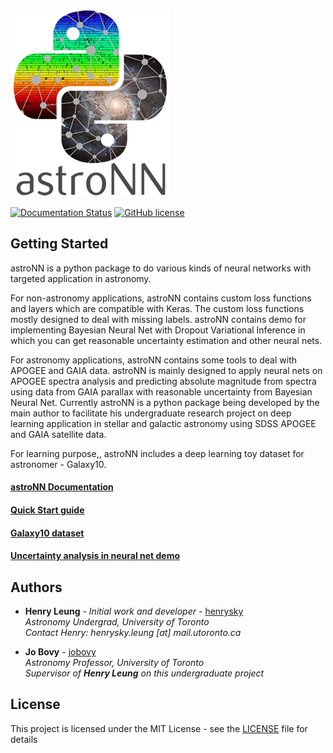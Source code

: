 ![AstroNN Logo](astroNN_icon_withname.png)

[![Documentation Status](https://readthedocs.org/projects/astronn/badge/?version=latest)](http://astronn.readthedocs.io/en/latest/?badge=latest)
[![GitHub license](https://img.shields.io/github/license/henrysky/astroNN.svg)](https://github.com/henrysky/astroNN/blob/master/LICENSE)

## Getting Started

astroNN is a python package to do various kinds of neural networks with targeted application in astronomy.

For non-astronomy applications, astroNN contains custom loss functions and layers which are compatible with Keras. The custom
loss functions mostly designed to deal with missing labels. astroNN contains demo for implementing Bayesian Neural
Net with Dropout Variational Inference in which you can get reasonable uncertainty estimation and other neural nets.

For astronomy applications, astroNN contains some tools to deal with APOGEE and GAIA data. astroNN is mainly designed
to apply neural nets on APOGEE spectra analysis and predicting absolute magnitude from spectra using data from GAIA parallax with
reasonable uncertainty from Bayesian Neural Net. 
Currently astroNN is a python package being developed by the main author to facilitate his undergraduate research
project on deep learning application in stellar and galactic astronomy using SDSS APOGEE and GAIA satellite data.

For learning purpose,, astroNN includes a deep learning toy dataset for astronomer - Galaxy10.

#### [astroNN Documentation](http://astronn.readthedocs.io/)

#### [Quick Start guide](http://astronn.readthedocs.io/en/latest/quick_start.html)

#### [Galaxy10 dataset](http://astronn.readthedocs.io/en/latest/galaxy10.html)

#### [Uncertainty analysis in neural net demo](https://github.com/henrysky/astroNN/tree/master/demo_tutorial/NN_uncertainty_analysis)

## Authors

* **Henry Leung** - *Initial work and developer* - [henrysky](https://github.com/henrysky)\
*Astronomy Undergrad, University of Toronto*\
*Contact Henry: henrysky.leung [at] mail.utoronto.ca*


* **Jo Bovy** - [jobovy](https://github.com/jobovy)\
*Astronomy Professor, University of Toronto*\
*Supervisor of **Henry Leung** on this undergraduate project*

## License
This project is licensed under the MIT License - see the [LICENSE](LICENSE) file for details
